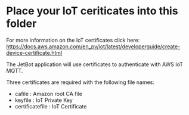 # Place your IoT ceriticates into this folder

For more information on the IoT certificates click here:
https://docs.aws.amazon.com/en_pv/iot/latest/developerguide/create-device-certificate.html

The JetBot application will use certificates to authenticate with AWS IoT MQTT.

Three certificates are required with the following file names:

- cafile : Amazon root CA file
- keyfile : IoT Private Key
- certificatefile : IoT Certificate
